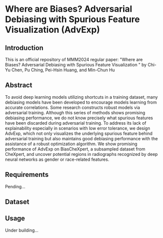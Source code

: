 # Where are Biases? Adversarial Debiasing with Spurious Feature Visualization (AdvExp)
## Introduction
This is an official repository of MMM2024 regular paper: "Where are Biases? Adversarial Debiasing with Spurious Feature Visualization
" by Chi-Yu Chen, Pu Ching, Pei-Hsin Huang, and Min-Chun Hu
## Abstract
To avoid deep learning models utilizing shortcuts in a training dataset, many debiasing models have been developed to encourage models learning from accurate correlations. Some research constructs robust models via adversarial training. Although this series of methods shows promising debiasing performance, we do not know precisely what spurious features have been discarded during adversarial training. To address its lack of explainability especially in scenarios with low error tolerance, we design AdvExp, which not only visualizes the underlying spurious feature behind adversarial training but also maintains good debiasing performance with the assistance of a robust optimization algorithm. We show promising performance of AdvExp on BiasCheXpert, a subsampled dataset from CheXpert, and uncover potential regions in radiographs recognized by deep neural networks as gender or race-related features.
## Requirements
Pending...
## Dataset
## Usage
Under building...
